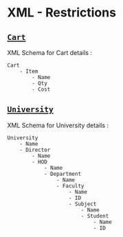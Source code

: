 # XML - Restrictions

## [`Cart`](Cart/Cart.xsd)

XML Schema for Cart details :

```
Cart
    - Item
        - Name
        - Qty
        - Cost
```

## [`University`](University/University.xsd)

XML Schema for University details :

```
University
    - Name
    - Director
        - Name
        - HOD
            - Name
            - Department
                - Name
                - Faculty
                    - Name
                    - ID
                    - Subject
                        - Name
                        - Student
                            - Name
                            - ID
```
